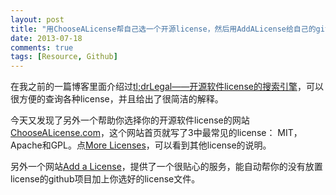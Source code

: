 ```yaml
---
layout: post
title: "用ChooseALicense帮自己选一个开源license，然后用AddALicense给自己的github自动加上license文件"
date: 2013-07-18
comments: true
tags: [Resource, Github]
---
```

在我之前的一篇博客里面介绍过[tl;drLegal——开源软件license的搜索引擎](http://fresky.github.io/blog/2013/07/06/tldrlegal-opensource-license-search-engine/)，可以很方便的查询各种license，并且给出了很简洁的解释。

今天又发现了另外一个帮助你选择你的开源软件license的网站[ChooseALicense.com](http://choosealicense.com/)，这个网站首页就写了3中最常见的license： MIT， Apache和GPL。点[More Licenses](http://choosealicense.com/licenses/)，可以看到其他license的说明。

另外一个网站[Add a License](http://addalicense.com/)，提供了一个很贴心的服务，能自动帮你的没有放置license的github项目加上你选好的license文件。